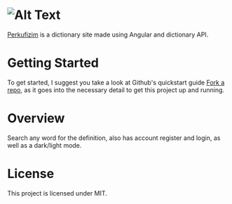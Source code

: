 # ![Alt Text](https://i.imgur.com/BY5hNJb.png)

[Perkufizim](https://perkufizim.netlify.app/home) is a dictionary site made using Angular and dictionary API.

# Getting Started

To get started, I suggest you take a look at Github's quickstart guide [Fork a repo](https://docs.github.com/en/get-started/quickstart/fork-a-repo), as it goes into the necessary detail to get this project up and running.

# Overview

Search any word for the definition, also has account register and login, as well as a dark/light mode.

# License

This project is licensed under MIT.

